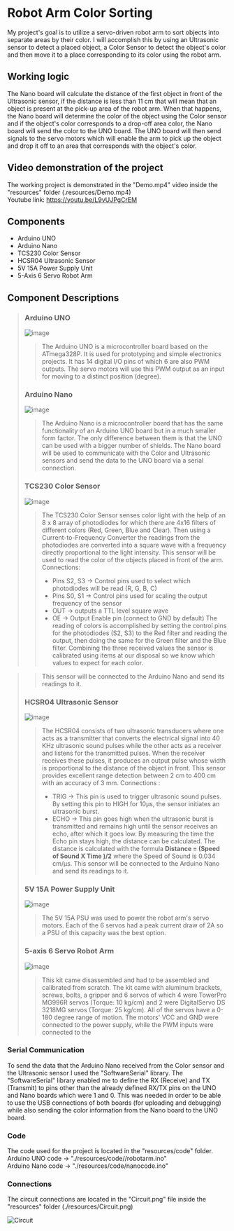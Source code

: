 # Robot Arm Color Sorting
My project's goal is to utilize a servo-driven robot arm to sort objects into separate areas by their color.
I will accomplish this by using an Ultrasonic sensor to detect a placed object, a Color Sensor to detect the object's color and then move it to a place corresponding to its color using the robot arm. 

## Working logic
The Nano board will calculate the distance of the first object in front of the Ultrasonic sensor, if the distance is less than 11 cm that will mean that an object is present at the pick-up area of the robot arm. When that happens, the Nano board will determine the color of the object using the Color sensor and if the object's color corresponds to a drop-off area color, the Nano board will send the color to the UNO board. The UNO board will then send signals to the servo motors which will enable the arm to pick up the object and drop it off to an area that corresponds with the object's color.

## Video demonstration of the project
The working project is demonstrated in the "Demo.mp4" video inside the "resources" folder (.resources/Demo.mp4)\
Youtube link: https://youtu.be/L9vUJPgCrEM

## Components

* Arduino UNO 
* Arduino Nano 
* TCS230 Color Sensor 
* HCSR04 Ultrasonic Sensor 
* 5V 15A Power Supply Unit
* 5-Axis 6 Servo Robot Arm 

## Component Descriptions

> ### Arduino UNO
> ![image](https://user-images.githubusercontent.com/76220147/175832686-62c6ccaf-dde7-4a1b-80ef-9b5948d92ae6.png)
>> The Arduino UNO is a microcontroller board based on the ATmega328P. It is used for prototyping and simple electronics projects. It has 14 digital I/O pins of which 6 are also PWM outputs. The servo motors will use this PWM output as an input for moving to a distinct position (degree).
> ### Arduino Nano
> ![image](https://user-images.githubusercontent.com/76220147/175833119-f5a3df82-f6f2-4107-a08f-3d0e0d69989b.png)
>> The Arduino Nano is a microcontroller board that has the same functionality of an Arduino UNO board but in a much smaller form factor. The only difference between them is that the UNO can be used with a bigger number of shields. The Nano board will be used to communicate with the Color and Ultrasonic sensors and send the data to the UNO board via a serial connection.
> ### TCS230 Color Sensor
> ![image](https://user-images.githubusercontent.com/76220147/175833316-014aa6cd-8bdb-4a7d-b036-c1c7f22ae73c.png)
>> The TCS230 Color Sensor senses color light with the help of an 8 x 8 array of photodiodes for which there are 4x16 filters of different colors (Red, Green, Blue and Clear). Then using a Current-to-Frequency Converter the readings from the photodiodes are converted into a square wave with a frequency directly proportional to the light intensity. This sensor will be used to read the color of the objects placed in front of the arm.
>> Connections:
>>  * Pins S2, S3 -> Control pins used to select which photodiodes will be read (R, G, B, C)
>>  * Pins S0, S1 -> Control pins used for scaling the output frequency of the sensor
>>  * OUT -> outputs a TTL level square wave
>>  * OE -> Output Enable pin (connect to GND by default) The reading of colors is accomplished by setting the control pins for the photodiodes (S2, S3) to the Red filter and reading the output, then doing the same for the Green filter and the Blue filter. Combining the three received values the sensor is calibrated using items at our disposal so we know which values to expect for each color.

>><!-- -->

>> This sensor will be connected to the Arduino Nano and send its readings to it.
> ### HCSR04 Ultrasonic Sensor
> ![image](https://user-images.githubusercontent.com/76220147/175833519-65f13d60-c2d6-47a9-a1fe-3a0854e0cfb2.png)
>> The HCSR04 consists of two ultrasonic transducers where one acts as a transmitter that converts the electrical signal into 40 KHz ultrasonic sound pulses while the other acts as a receiver and listens for the transmitted pulses. When the receiver receives these pulses, it produces an output pulse whose width is proportional to the distance of the object in front. This sensor provides excellent range detection between 2 cm to 400 cm with an accuracy of 3 mm.
>>  Connections :
>>  * TRIG -> This pin is used to trigger ultrasonic sound pulses. By setting this pin to HIGH for 10µs, the sensor initiates an ultrasonic burst.
>>  * ECHO -> This pin goes high when the ultrasonic burst is transmitted and remains high until the sensor receives an echo, after which it goes low. By measuring the time the Echo pin stays high, the distance can be calculated.
>>  The distance is calculated with the formula **Distance = (Speed of Sound X Time )/2** where the Speed of Sound is 0.034 cm/μs.
>>  This sensor will be connected to the Arduino Nano and send its readings to it.
> ### 5V 15A Power Supply Unit
> ![image](https://user-images.githubusercontent.com/76220147/175837100-2d372e4b-ba9b-409d-894d-67d29d934bf8.png)
>> The 5V 15A PSU was used to power the robot arm's servo motors. Each of the 6 servos had a peak current draw of 2A so a PSU of this capacity was the best option.
>### 5-axis 6 Servo Robot Arm
> ![image](https://user-images.githubusercontent.com/76220147/175837250-801ac05c-344a-4661-9b1d-853400c12fc5.png)
>> This kit came disassembled and had to be assembled and calibrated from scratch. The kit came with aluminum brackets, screws, bolts, a gripper and 6 servos of which 4 were TowerPro MG996R servos (Torque: 10 kg/cm) and 2 were DigitalServo DS 3218MG servos (Torque: 25 kg/cm). All of the servos have a 0-180 degree range of motion. The motors' VCC and GND were connected to the power supply, while the PWM inputs were connected to the   
###  Serial Communication
To send the data that the Arduino Nano received from the Color sensor and the Ultrasonic sensor I used the "SoftwareSerial" library. The "SoftwareSerial" library enabled me to define the RX (Receive) and TX (Transmit) to pins other than the already defined RX/TX pins on the UNO and Nano boards which were 1 and 0. This was needed in order to be able to use the USB connections of both boards (for uploading and debugging) while also sending the color information from the Nano board to the UNO board.

### Code

The code used for the project is located in the "resources/code" folder.\
Arduino UNO code -> "./resources/code//robotarm.ino"\
Arduino Nano code -> "./resources/code/nanocode.ino"

### Connections
The circuit connections are located in the "Circuit.png" file inside the "resources" folder (./resources/Circuit.png)

![Circuit](https://user-images.githubusercontent.com/76220147/175838409-4cfa4d9c-92ac-4371-a021-a46a68c18926.png)
